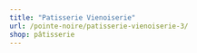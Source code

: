 ```yaml
---
title: "Patisserie Vienoiserie"
url: /pointe-noire/patisserie-vienoiserie-3/
shop: pâtisserie
---
```

